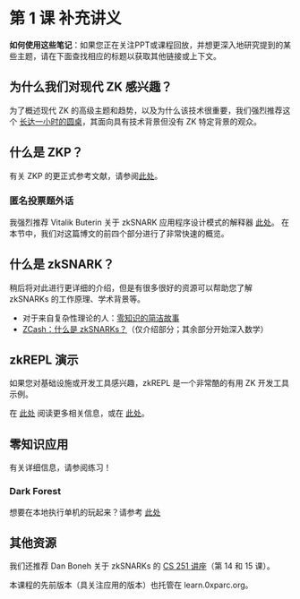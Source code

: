 # 第 1 课 补充讲义

**如何使用这些笔记**：如果您正在关注PPT或课程回放，并想更深入地研究提到的某些主题，请在下面查找相应的标题以获取其他链接或上下文。

## 为什么我们对现代 ZK 感兴趣？

为了概述现代 ZK 的高级主题和趋势，以及为什么该技术很重要，我们强烈推荐这个 [长达一小时的圆桌](https://www.youtube.com/watch?v=hBupNf1igbY)，其面向具有技术背景但没有 ZK 特定背景的观众。


## 什么是 ZKP？

有关 ZKP 的更正式参考文献，请参阅[此处](https://crypto.stanford.edu/pbc/notes/crypto/zk.html)。

### 匿名投票题外话

我强烈推荐 Vitalik Buterin 关于 zkSNARK 应用程序设计模式的解释器 [此处](https://vitalik.ca/general/2022/06/15/using_snarks.html)。 在本节中，我们对这篇博文的前四个部分进行了非常快速的概览。

## 什么是 zkSNARK？

稍后将对此进行更详细的介绍，但是有很多很好的资源可以帮助您了解 zkSNARKs 的工作原理、学术背景等。
  - 对于来自复杂性理论的人：[零知识的简洁故事](https://nibnalin.me/dust-nib/a-succinct-story-of-zero-knowledge.html)
  - [ZCash：什么是 zkSNARKs？](https://z.cash/technology/zksnarks/)（仅介绍部分；其余部分开始深入数学）

## zkREPL 演示

如果您对基础设施或开发工具感兴趣，zkREPL 是一个非常酷的有用 ZK 开发工具示例。

在 [此处](https://0xparc.org/blog/zkrepl) 阅读更多相关信息，或在 [此处](https://www.youtube.com/watch?v=xoN3Ph836n4&list=PLJijNYoOwnssZzIIxfochRxo5QRW5Uvfg&index=16)。

## 零知识应用

有关详细信息，请参阅练习！

### Dark Forest

想要在本地执行单机的玩起来？请参考 [此处](https://github.com/projectsophon/darkforest-local)

## 其他资源

我们还推荐 Dan Boneh 关于 zkSNARKs 的 [CS 251 讲座](https://cs251.stanford.edu/syllabus.html)（第 14 和 15 课）。

本课程的先前版本（具关注应用的版本）也托管在 learn.0xparc.org。
